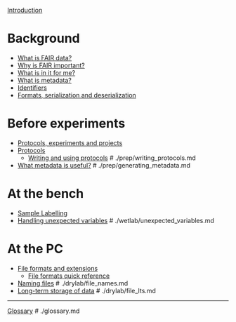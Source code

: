 [Introduction](./introduction.md)

# Background
- [What is FAIR data?](./what_FAIR.md)
- [Why is FAIR important?](./why_FAIR.md)
- [What is in it for me?](./why_should_I_do_this.md)
- [What is metadata?](./intro_to_metadata.md)
- [Identifiers](./identifiers.md)
- [Formats, serialization and deserialization](formats_serde.md)

# Before experiments
- [Protocols, experiments and projects](prep/definitions.md)
- [Protocols](./prep/protocols.md)
    - [Writing and using protocols]() # ./prep/writing_protocols.md
- [What metadata is useful?]() # ./prep/generating_metadata.md

# At the bench
- [Sample Labelling](./wetlab/sample_labelling.md)
- [Handling unexpected variables]() # ./wetlab/unexpected_variables.md

# At the PC
- [File formats and extensions](./drylab/extensions_and_formats.md)
  - [File formats quick reference](./drylab/file_formats_quickguide.md)
- [Naming files]() # ./drylab/file_names.md
- [Long-term storage of data]() # ./drylab/file_lts.md

---

[Glossary]() # ./glossary.md
